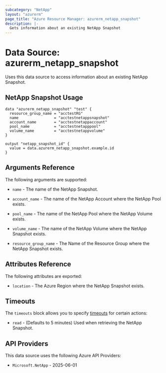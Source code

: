 ```yaml
---
subcategory: "NetApp"
layout: "azurerm"
page_title: "Azure Resource Manager: azurerm_netapp_snapshot"
description: |-
  Gets information about an existing NetApp Snapshot
---
```


# Data Source: azurerm_netapp_snapshot

Uses this data source to access information about an existing NetApp Snapshot.

## NetApp Snapshot Usage

```hcl
data "azurerm_netapp_snapshot" "test" {
  resource_group_name = "acctestRG"
  name                = "acctestnetappsnapshot"
  account_name        = "acctestnetappaccount"
  pool_name           = "acctestnetapppool"
  volume_name         = "acctestnetappvolume"
}

output "netapp_snapshot_id" {
  value = data.azurerm_netapp_snapshot.example.id
}
```

## Arguments Reference

The following arguments are supported:

* `name` - The name of the NetApp Snapshot.

* `account_name` - The name of the NetApp Account where the NetApp Pool exists.

* `pool_name` - The name of the NetApp Pool where the NetApp Volume exists.

* `volume_name` - The name of the NetApp Volume where the NetApp Snapshot exists.

* `resource_group_name` - The Name of the Resource Group where the NetApp Snapshot exists.

## Attributes Reference

The following attributes are exported:

* `location` - The Azure Region where the NetApp Snapshot exists.

## Timeouts

The `timeouts` block allows you to specify [timeouts](https://developer.hashicorp.com/terraform/language/resources/configure#define-operation-timeouts) for certain actions:

* `read` - (Defaults to 5 minutes) Used when retrieving the NetApp Snapshot.

## API Providers
<!-- This section is generated, changes will be overwritten -->
This data source uses the following Azure API Providers:

* `Microsoft.NetApp` - 2025-06-01

